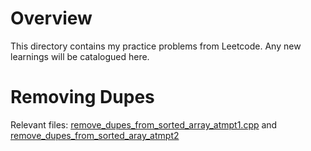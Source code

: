 # Overview

This directory contains my practice problems from Leetcode. Any new learnings will be catalogued here.

# Removing Dupes
Relevant files: [remove_dupes_from_sorted_array_atmpt1.cpp](remove_dupes_from_sorted_array_atmpt1.cpp) and [remove_dupes_from_sorted_aray_atmpt2]()